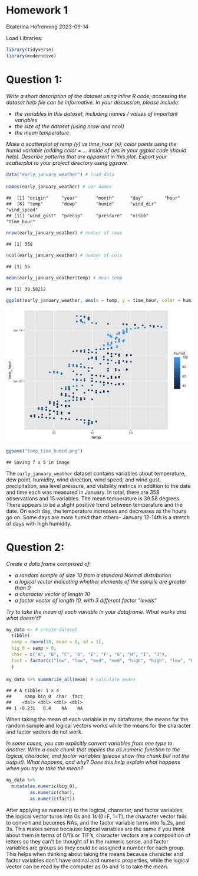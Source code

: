 Homework 1
================
Ekaterina Hofrenning
2023-09-14

Load Libraries:

``` r
library(tidyverse)
library(moderndive)
```

# Question 1:

*Write a short description of the dataset using inline R code; accessing
the dataset help file can be informative. In your discussion, please
include:*

- *the variables in this dataset, including names / values of important
  variables*
- *the size of the dataset (using nrow and ncol)*
- *the mean temperature*

*Make a scatterplot of temp (y) vs time_hour (x); color points using the
humid variable (adding color = … inside of aes in your ggplot code
should help). Describe patterns that are apparent in this plot. Export
your scatterplot to your project directory using ggsave.*

``` r
data("early_january_weather") # load data

names(early_january_weather) # var names
```

    ##  [1] "origin"     "year"       "month"      "day"        "hour"      
    ##  [6] "temp"       "dewp"       "humid"      "wind_dir"   "wind_speed"
    ## [11] "wind_gust"  "precip"     "pressure"   "visib"      "time_hour"

``` r
nrow(early_january_weather) # number of rows
```

    ## [1] 358

``` r
ncol(early_january_weather) # number of cols
```

    ## [1] 15

``` r
mean(early_january_weather$temp) # mean temp
```

    ## [1] 39.58212

``` r
ggplot(early_january_weather, aes(x = temp, y = time_hour, color = humid)) + geom_point()
```

![](p8105_hw1_eih2108_files/figure-gfm/unnamed-chunk-3-1.png)<!-- -->

``` r
ggsave("temp_time_humid.png")
```

    ## Saving 7 x 5 in image

The `early_january_weather` dataset contains variables about
temperature, dew point, humidity, wind direction, wind speed, and wind
gust, precipitation, sea level pressure, and visibility metrics in
addition to the date and time each was measured in January. In total,
there are 358 observations and 15 variables. The mean temperature is
39.58 degrees. There appears to be a slight positive trend between
temperature and the date. On each day, the temperature increases and
decreases as the hours go on. Some days are more humid than others–
January 12-14th is a stretch of days with high humidity.

# Question 2:

*Create a data frame comprised of:*

- *a random sample of size 10 from a standard Normal distribution*
- *a logical vector indicating whether elements of the sample are
  greater than 0*
- *a character vector of length 10*
- *a factor vector of length 10, with 3 different factor “levels”*

*Try to take the mean of each variable in your dataframe. What works and
what doesn’t?*

``` r
my_data <- # create dataset
  tibble(
  samp = rnorm(10, mean = 0, sd = 1),
  big_0 = samp > 0,
  char = c("A", "B", "C", "D", "E", "F", "G", "H", "I", "J"),
  fact = factor(c("low", "low", "med", "med", "high", "high", "low", "high", "med", "low"))
  )

my_data %>% summarize_all(mean) # calculate means
```

    ## # A tibble: 1 x 4
    ##     samp big_0  char  fact
    ##    <dbl> <dbl> <dbl> <dbl>
    ## 1 -0.231   0.4    NA    NA

When taking the mean of each variable in my dataframe, the means for the
random sample and logical vectors works while the means for the
character and factor vectors do not work.

*In some cases, you can explicitly convert variables from one type to
another. Write a code chunk that applies the as.numeric function to the
logical, character, and factor variables (please show this chunk but not
the output). What happens, and why? Does this help explain what happens
when you try to take the mean?*

``` r
my_data %>% 
  mutate(as.numeric(big_0),
         as.numeric(char),
         as.numeric(fact))
```

After applying as.numeric() to the logical, character, and factor
variables, the logical vector turns into 0s and 1s (0=F, 1=T), the
character vector fails to convert and becomes NAs, and the factor
variable turns into 1s,2s, and 3s. This makes sense because: logical
variables are the same if you think about them in terms of 0/1’s or
T/F’s, character vectors are a composition of letters so they can’t be
thought of in the numeric sense, and factor variables are groups so they
could be assigned a number for each group. This helps when thinking
about taking the means because character and factor variables don’t have
ordinal and numeric properties, while the logical vector can be read by
the computer as 0s and 1s to take the mean.
